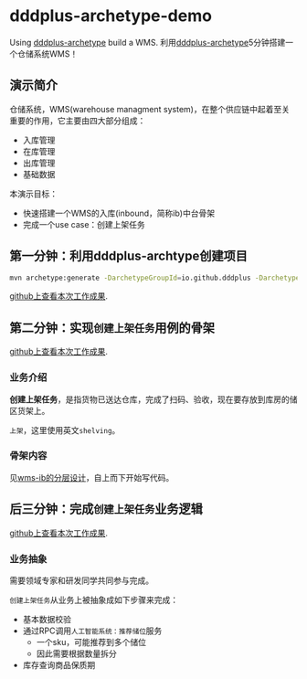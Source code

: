# dddplus-archetype-demo
Using [dddplus-archetype](https://github.com/dddplus/dddplus-archetype) build a WMS. 利用[dddplus-archetype](https://github.com/dddplus/dddplus-archetype)5分钟搭建一个仓储系统WMS！

## 演示简介

仓储系统，WMS(warehouse managment system)，在整个供应链中起着至关重要的作用，它主要由四大部分组成：
- 入库管理
- 在库管理
- 出库管理
- 基础数据

本演示目标：
- 快速搭建一个WMS的入库(inbound，简称ib)中台骨架
- 完成一个use case：创建上架任务

## 第一分钟：利用dddplus-archtype创建项目

``` bash
mvn archetype:generate -DarchetypeGroupId=io.github.dddplus -DarchetypeArtifactId=dddplus-archetype -DarchetypeVersion=1.0.2-SNAPSHOT -DgroupId=io.wms -DartifactId=wms-ib -Dpackage=io.wms.ib -Dversion=1.0.0-SNAPSHOT -DinteractiveMode=false
```

[github上查看本次工作成果](https://github.com/dddplus/dddplus-archetype-demo/compare/7e150d0...minute-1).

## 第二分钟：实现`创建上架任务`用例的骨架

[github上查看本次工作成果](https://github.com/dddplus/dddplus-archetype-demo/compare/minute-1...minute-2).

### 业务介绍

**创建上架任务**，是指货物已送达仓库，完成了扫码、验收，现在要存放到库房的储区货架上。

`上架`，这里使用英文`shelving`。

### 骨架内容

见[wms-ib的分层设计](wms-ib/README.md)，自上而下开始写代码。

## 后三分钟：完成`创建上架任务`业务逻辑

[github上查看本次工作成果](https://github.com/dddplus/dddplus-archetype-demo/compare/minute-2...minute-3).

### 业务抽象

需要领域专家和研发同学共同参与完成。

`创建上架任务`从业务上被抽象成如下步骤来完成：
- 基本数据校验
- 通过RPC调用`人工智能系统：推荐储位`服务
   - 一个sku，可能推荐到多个储位
   - 因此需要根据数量拆分
- 库存查询商品保质期
